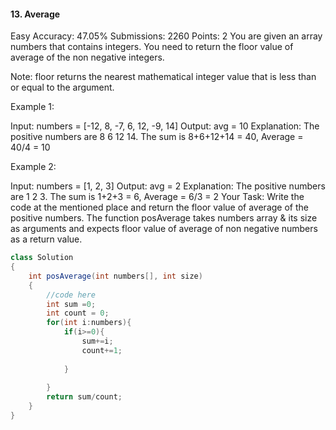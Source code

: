 #### 13. Average 
Easy Accuracy: 47.05% Submissions: 2260 Points: 2
You are given an array numbers that contains integers. You need to return the floor value of average of the non negative integers.

Note: floor returns the nearest mathematical integer value that is less than or equal to the argument.

Example 1:

Input:
numbers = [-12, 8, -7, 6, 12, -9, 14]
Output:
avg = 10
Explanation: The positive numbers are
8 6 12 14.
The sum is 8+6+12+14 = 40,
Average = 40/4 = 10

Example 2:

Input:
numbers = [1, 2, 3]
Output:
avg = 2
Explanation: The positive numbers are
1 2 3.
The sum is 1+2+3 = 6, Average = 6/3 = 2
Your Task:
Write the code at the mentioned place and return the floor value of average of the positive numbers. The function posAverage takes numbers array & its size as arguments and expects floor value of average of non negative numbers as a return value.
```java
class Solution
{
    int posAverage(int numbers[], int size)
    {
        //code here
        int sum =0;
        int count = 0;
        for(int i:numbers){
            if(i>=0){
                sum+=i;
                count+=1;
                
            }
                
        }
        return sum/count;
    }
}
```
